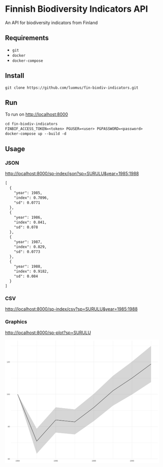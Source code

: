 # Finnish Biodiversity Indicators API

An API for biodiversity indicators from Finland

## Requirements

* `git`
* `docker`
* `docker-compose`

## Install
```{bash}
git clone https://github.com/luomus/fin-biodiv-indicators.git
```

## Run
To run on [http://localhost:8000](http://localhost:8000) 
```{bash}
cd fin-biodiv-indicators
FINBIF_ACCESS_TOKEN=<token> PGUSER=<user> PGPASSWORD=<password> docker-compose up --build -d
```

## Usage
### JSON
[http://localhost:8000/sp-index/json?sp=SURULU&year=1985:1988](http://localhost:8000/sp-index/json?sp=SURULU&year=1985:1988)
```{javascript}
[
  {
    "year": 1985,
    "index": 0.7096,
    "sd": 0.0771
  },
  {
    "year": 1986,
    "index": 0.841,
    "sd": 0.078
  },
  {
    "year": 1987,
    "index": 0.829,
    "sd": 0.0773
  },
  {
    "year": 1988,
    "index": 0.9182,
    "sd": 0.084
  }
]
```

### CSV
[http://localhost:8000/sp-index/csv?sp=SURULU&year=1985:1988](http://localhost:8000/sp-index/csv?sp=SURULU&year=1985:1988)

### Graphics
[http://localhost:8000/sp-plot?sp=SURULU](http://localhost:8000/sp-plot?sp=SURULU)

![](pkg/man/figures/graph.svg)
